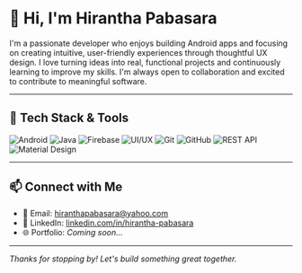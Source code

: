 # 👋 Hi, I'm Hirantha Pabasara

I'm a passionate developer who enjoys building Android apps and focusing on creating intuitive, user-friendly experiences through thoughtful UX design. I love turning ideas into real, functional projects and continuously learning to improve my skills. I'm always open to collaboration and excited to contribute to meaningful software.

---

## 🚀 Tech Stack & Tools

<p align="left">
  <img src="https://img.shields.io/badge/Android-3DDC84?style=for-the-badge&logo=android&logoColor=white" alt="Android" />
  <img src="https://img.shields.io/badge/Java-007396?style=for-the-badge&logo=java&logoColor=white" alt="Java" />
  <img src="https://img.shields.io/badge/Firebase-FFCA28?style=for-the-badge&logo=firebase&logoColor=black" alt="Firebase" />
  <img src="https://img.shields.io/badge/UI%2FUX-FE4081?style=for-the-badge&logo=figma&logoColor=white" alt="UI/UX" />
  <img src="https://img.shields.io/badge/Git-F05032?style=for-the-badge&logo=git&logoColor=white" alt="Git" />
  <img src="https://img.shields.io/badge/GitHub-181717?style=for-the-badge&logo=github&logoColor=white" alt="GitHub" />
  <img src="https://img.shields.io/badge/REST%20API-6DB33F?style=for-the-badge&logo=swagger&logoColor=white" alt="REST API" />
  <img src="https://img.shields.io/badge/Material%20Design-757575?style=for-the-badge&logo=material-design&logoColor=white" alt="Material Design" />
</p>

---

## 📫 Connect with Me

- 📧 Email: [hiranthapabasara@yahoo.com](mailto:hiranthapabasara@yahoo.com)  
- 💼 LinkedIn: [linkedin.com/in/hirantha-pabasara](https://www.linkedin.com/in/hirantha-pabasara)  
- 🌐 Portfolio: *Coming soon...*

---

*Thanks for stopping by! Let's build something great together.*
